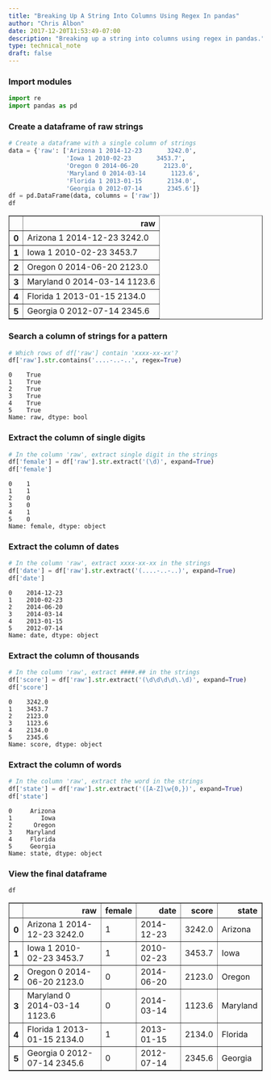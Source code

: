 ```yaml
---
title: "Breaking Up A String Into Columns Using Regex In pandas"
author: "Chris Albon"
date: 2017-12-20T11:53:49-07:00
description: "Breaking up a string into columns using regex in pandas."
type: technical_note
draft: false
---
```

### Import modules


```python
import re
import pandas as pd
```

### Create a dataframe of raw strings


```python
# Create a dataframe with a single column of strings
data = {'raw': ['Arizona 1 2014-12-23       3242.0',
                'Iowa 1 2010-02-23       3453.7',
                'Oregon 0 2014-06-20       2123.0',
                'Maryland 0 2014-03-14       1123.6',
                'Florida 1 2013-01-15       2134.0',
                'Georgia 0 2012-07-14       2345.6']}
df = pd.DataFrame(data, columns = ['raw'])
df
```




<div>
<table border="1" class="dataframe">
  <thead>
    <tr style="text-align: right;">
      <th></th>
      <th>raw</th>
    </tr>
  </thead>
  <tbody>
    <tr>
      <th>0</th>
      <td>Arizona 1 2014-12-23       3242.0</td>
    </tr>
    <tr>
      <th>1</th>
      <td>Iowa 1 2010-02-23       3453.7</td>
    </tr>
    <tr>
      <th>2</th>
      <td>Oregon 0 2014-06-20       2123.0</td>
    </tr>
    <tr>
      <th>3</th>
      <td>Maryland 0 2014-03-14       1123.6</td>
    </tr>
    <tr>
      <th>4</th>
      <td>Florida 1 2013-01-15       2134.0</td>
    </tr>
    <tr>
      <th>5</th>
      <td>Georgia 0 2012-07-14       2345.6</td>
    </tr>
  </tbody>
</table>
</div>



### Search a column of strings for a pattern


```python
# Which rows of df['raw'] contain 'xxxx-xx-xx'?
df['raw'].str.contains('....-..-..', regex=True)
```




    0    True
    1    True
    2    True
    3    True
    4    True
    5    True
    Name: raw, dtype: bool



### Extract the column of single digits


```python
# In the column 'raw', extract single digit in the strings
df['female'] = df['raw'].str.extract('(\d)', expand=True)
df['female']
```




    0    1
    1    1
    2    0
    3    0
    4    1
    5    0
    Name: female, dtype: object



### Extract the column of dates


```python
# In the column 'raw', extract xxxx-xx-xx in the strings
df['date'] = df['raw'].str.extract('(....-..-..)', expand=True)
df['date']
```




    0    2014-12-23
    1    2010-02-23
    2    2014-06-20
    3    2014-03-14
    4    2013-01-15
    5    2012-07-14
    Name: date, dtype: object



### Extract the column of thousands


```python
# In the column 'raw', extract ####.## in the strings
df['score'] = df['raw'].str.extract('(\d\d\d\d\.\d)', expand=True)
df['score']
```




    0    3242.0
    1    3453.7
    2    2123.0
    3    1123.6
    4    2134.0
    5    2345.6
    Name: score, dtype: object



### Extract the column of words


```python
# In the column 'raw', extract the word in the strings
df['state'] = df['raw'].str.extract('([A-Z]\w{0,})', expand=True)
df['state']
```




    0     Arizona
    1        Iowa
    2      Oregon
    3    Maryland
    4     Florida
    5     Georgia
    Name: state, dtype: object



### View the final dataframe


```python
df
```




<div>
<table border="1" class="dataframe">
  <thead>
    <tr style="text-align: right;">
      <th></th>
      <th>raw</th>
      <th>female</th>
      <th>date</th>
      <th>score</th>
      <th>state</th>
    </tr>
  </thead>
  <tbody>
    <tr>
      <th>0</th>
      <td>Arizona 1 2014-12-23       3242.0</td>
      <td>1</td>
      <td>2014-12-23</td>
      <td>3242.0</td>
      <td>Arizona</td>
    </tr>
    <tr>
      <th>1</th>
      <td>Iowa 1 2010-02-23       3453.7</td>
      <td>1</td>
      <td>2010-02-23</td>
      <td>3453.7</td>
      <td>Iowa</td>
    </tr>
    <tr>
      <th>2</th>
      <td>Oregon 0 2014-06-20       2123.0</td>
      <td>0</td>
      <td>2014-06-20</td>
      <td>2123.0</td>
      <td>Oregon</td>
    </tr>
    <tr>
      <th>3</th>
      <td>Maryland 0 2014-03-14       1123.6</td>
      <td>0</td>
      <td>2014-03-14</td>
      <td>1123.6</td>
      <td>Maryland</td>
    </tr>
    <tr>
      <th>4</th>
      <td>Florida 1 2013-01-15       2134.0</td>
      <td>1</td>
      <td>2013-01-15</td>
      <td>2134.0</td>
      <td>Florida</td>
    </tr>
    <tr>
      <th>5</th>
      <td>Georgia 0 2012-07-14       2345.6</td>
      <td>0</td>
      <td>2012-07-14</td>
      <td>2345.6</td>
      <td>Georgia</td>
    </tr>
  </tbody>
</table>
</div>


